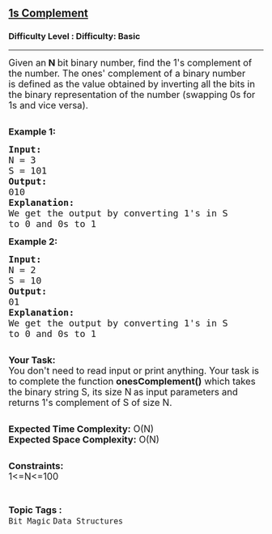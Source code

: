 <h2><a href="https://www.geeksforgeeks.org/problems/1s-complement2819/1?page=4&category=Bit%20Magic&sortBy=submissions">1s Complement</a></h2><h3>Difficulty Level : Difficulty: Basic</h3><hr><div class="problems_problem_content__Xm_eO"><p><span style="font-size: 18px;">Given an<strong> N </strong>bit binary number, find the 1's complement of the number.&nbsp;The ones'&nbsp;complement&nbsp;of a binary number is&nbsp;defined&nbsp;as the value obtained by inverting all the bits in the binary representation of the number (swapping 0s for 1s and vice versa).</span><br>&nbsp;</p>
<p><strong><span style="font-size: 18px;">Example 1:</span></strong></p>
<pre><strong><span style="font-size: 18px;">Input:</span>
</strong><span style="font-size: 18px;">N = 3
S = 101
<strong>Output:
</strong>010
<strong>Explanation:
</strong>We get the output by converting 1's in S
to 0 and 0s to 1</span>
</pre>
<p><strong><span style="font-size: 18px;">Example 2:</span></strong></p>
<pre><span style="font-size: 18px;"><strong>Input:</strong>
N = 2
S = 10
<strong>Output:</strong>
01
<strong>Explanation:</strong>
We get the output by converting 1's in S
to 0 and 0s to 1</span>
</pre>
<p><br><span style="font-size: 18px;"><strong>Your Task:&nbsp;&nbsp;</strong><br>You don't need to read input or print anything. Your task is to complete the function&nbsp;<strong>onesComplement()</strong>&nbsp;which takes the binary string S, its size N<strong>&nbsp;</strong>as input parameters&nbsp;and returns 1's complement of S of size N.</span><br>&nbsp;</p>
<p><span style="font-size: 18px;"><strong>Expected Time Complexity:</strong> O(N)<br><strong>Expected Space Complexity:</strong> O(N)</span><br>&nbsp;</p>
<p><span style="font-size: 18px;"><strong>Constraints:</strong><br>1&lt;=N&lt;=100</span></p></div><br><p><span style=font-size:18px><strong>Topic Tags : </strong><br><code>Bit Magic</code>&nbsp;<code>Data Structures</code>&nbsp;